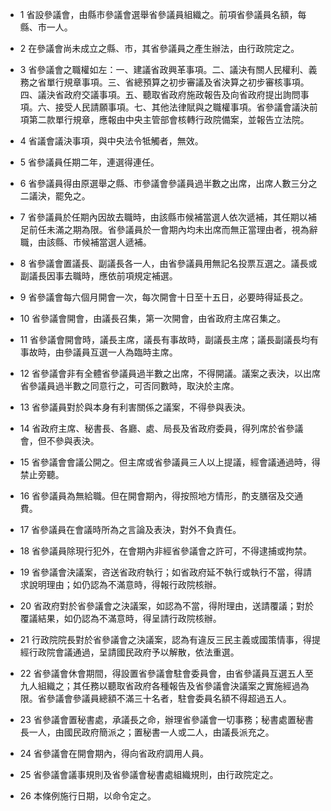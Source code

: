 * 1 省設參議會，由縣市參議會選舉省參議員組織之。前項省參議員名額，每縣、市一人。

* 2 在參議會尚未成立之縣、市，其省參議員之產生辦法，由行政院定之。

* 3 省參議會之職權如左：一、建議省政興革事項。二、議決有關人民權利、義務之省單行規章事項。三、省總預算之初步審議及省決算之初步審核事項。四、議決省政府交議事項。五、聽取省政府施政報告及向省政府提出詢問事項。六、接受人民請願事項。七、其他法律賦與之職權事項。省參議會議決前項第二款單行規章，應報由中央主管部會核轉行政院備案，並報告立法院。

* 4 省議會議決事項，與中央法令牴觸者，無效。

* 5 省參議員任期二年，連選得連任。

* 6 省參議員得由原選舉之縣、市參議會參議員過半數之出席，出席人數三分之二議決，罷免之。

* 7 省參議員於任期內因故去職時，由該縣市候補當選人依次遞補，其任期以補足前任未滿之期為限。省參議員於一會期內均未出席而無正當理由者，視為辭職，由該縣、市候補當選人遞補。

* 8 省參議會置議長、副議長各一人，由省參議員用無記名投票互選之。議長或副議長因事去職時，應依前項規定補選。

* 9 省參議會每六個月開會一次，每次開會十日至十五日，必要時得延長之。

* 10 省參議會開會，由議長召集，第一次開會，由省政府主席召集之。

* 11 省參議會開會時，議長主席，議長有事故時，副議長主席；議長副議長均有事故時，由參議員互選一人為臨時主席。

* 12 省參議會非有全體省參議員過半數之出席，不得開議。議案之表決，以出席省參議員過半數之同意行之，可否同數時，取決於主席。

* 13 省參議員對於與本身有利害關係之議案，不得參與表決。

* 14 省政府主席、秘書長、各廳、處、局長及省政府委員，得列席於省參議會，但不參與表決。

* 15 省參議會會議公開之。但主席或省參議員三人以上提議，經會議通過時，得禁止旁聽。

* 16 省參議員為無給職。但在開會期內，得按照地方情形，酌支膳宿及交通費。

* 17 省參議員在會議時所為之言論及表決，對外不負責任。

* 18 省參議員除現行犯外，在會期內非經省參議會之許可，不得逮捕或拘禁。

* 19 省參議會決議案，咨送省政府執行；如省政府延不執行或執行不當，得請求說明理由；如仍認為不滿意時，得報行政院核辦。

* 20 省政府對於省參議會之決議案，如認為不當，得附理由，送請覆議；對於覆議結果，如仍認為不滿意時，得呈請行政院核辦。

* 21 行政院院長對於省參議會之決議案，認為有違反三民主義或國策情事，得提經行政院會議通過，呈請國民政府予以解散，依法重選。

* 22 省參議會休會期間，得設置省參議會駐會委員會，由省參議員互選五人至九人組織之；其任務以聽取省政府各種報告及省參議會決議案之實施經過為限。省參議會參議員總額不滿三十名者，駐會委員名額不得超過五人。

* 23 省參議會置秘書處，承議長之命，辦理省參議會一切事務；秘書處置秘書長一人，由國民政府簡派之；置秘書一人或二人，由議長派充之。

* 24 省參議會在開會期內，得向省政府調用人員。

* 25 省參議會議事規則及省參議會秘書處組織規則，由行政院定之。

* 26 本條例施行日期，以命令定之。

